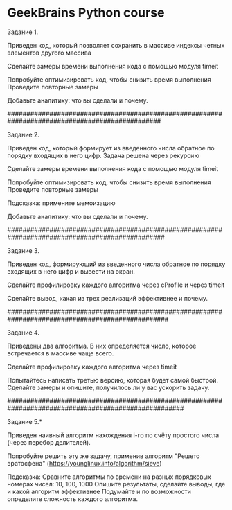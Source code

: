 #  GeekBrains Python course

Задание 1.

Приведен код, который позволяет сохранить в
массиве индексы четных элементов другого массива

Сделайте замеры времени выполнения кода с помощью модуля timeit

Попробуйте оптимизировать код, чтобы снизить время выполнения
Проведите повторные замеры

Добавьте аналитику: что вы сделали и почему.

################################################################################################

Задание 2.

Приведен код, который формирует из введенного числа
обратное по порядку входящих в него цифр.
Задача решена через рекурсию

Сделайте замеры времени выполнения кода с помощью модуля timeit

Попробуйте оптимизировать код, чтобы снизить время выполнения
Проведите повторные замеры

Подсказка: примените мемоизацию

Добавьте аналитику: что вы сделали и почему.

#################################################################################################

Задание 3.

Приведен код, формирующий из введенного числа
обратное по порядку входящих в него
цифр и вывести на экран.

Сделайте профилировку каждого алгоритма через cProfile и через timeit

Сделайте вывод, какая из трех реализаций эффективнее и почему.

##################################################################################################

Задание 4.

Приведены два алгоритма. В них определяется число,
которое встречается в массиве чаще всего.

Сделайте профилировку каждого алгоритма через timeit

Попытайтесь написать третью версию, которая будет самой быстрой.
Сделайте замеры и опишите, получилось ли у вас ускорить задачу.

######################################################################################################

Задание 5.*

Приведен наивный алгоритм нахождения i-го по счёту
простого числа (через перебор делителей).

Попробуйте решить эту же задачу,
применив алгоритм "Решето эратосфена" (https://younglinux.info/algorithm/sieve)

Подсказка:
Сравните алгоритмы по времени на разных порядковых номерах чисел:
10, 100, 1000
Опишите результаты, сделайте выводы, где и какой алгоритм эффективнее
Подумайте и по возможности определите сложность каждого алгоритма.



